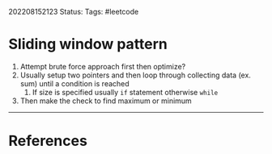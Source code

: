 202208152123
Status: 
Tags: #leetcode

# Sliding window pattern
1. Attempt brute force approach first then optimize?
2. Usually setup two pointers and then loop through collecting data (ex. sum) until a condition is reached
	1. If size is specified usually `if` statement otherwise `while`
3. Then make the check to find maximum or minimum




---
# References


